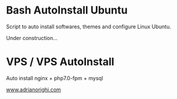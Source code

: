 # Bash AutoInstall Ubuntu
Script to auto install softwares, themes and configure Linux Ubuntu.

Under construction...

# VPS / VPS AutoInstall

Auto install nginx + php7.0-fpm + mysql

www.adrianorighi.com